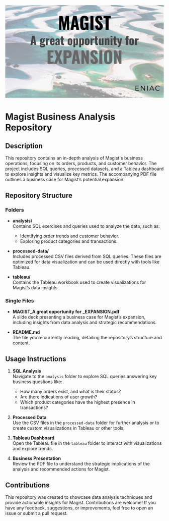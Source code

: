 ![Alt text describing the image](image.png)
# Magist Business Analysis Repository

## Description

This repository contains an in-depth analysis of Magist's business operations, focusing on its orders, products, and customer behavior. The project includes SQL queries, processed datasets, and a Tableau dashboard to explore insights and visualize key metrics. The accompanying PDF file outlines a business case for Magist’s potential expansion.

## Repository Structure

### Folders
- **analysis/**  
  Contains SQL exercises and queries used to analyze the data, such as:
  - Identifying order trends and customer behavior.
  - Exploring product categories and transactions.

- **processed-data/**  
  Includes processed CSV files derived from SQL queries. These files are optimized for data visualization and can be used directly with tools like Tableau.

- **tableau/**  
  Contains the Tableau workbook used to create visualizations for Magist’s data insights.

### Single Files
- **MAGIST_A great opportunity for _EXPANSION.pdf**  
  A slide deck presenting a business case for Magist’s expansion, including insights from data analysis and strategic recommendations.

- **README.md**  
  The file you’re currently reading, detailing the repository’s structure and content.

## Usage Instructions

1. **SQL Analysis**  
   Navigate to the `analysis` folder to explore SQL queries answering key business questions like:
   - How many orders exist, and what is their status?
   - Are there indications of user growth?
   - Which product categories have the highest presence in transactions?

2. **Processed Data**  
   Use the CSV files in the `processed-data` folder for further analysis or to create custom visualizations in Tableau or other tools.

3. **Tableau Dashboard**  
   Open the Tableau file in the `tableau` folder to interact with visualizations and explore trends.

4. **Business Presentation**  
   Review the PDF file to understand the strategic implications of the analysis and recommended actions for Magist.

## Contributions

This repository was created to showcase data analysis techniques and provide actionable insights for Magist. Contributions are welcome! If you have any feedback, suggestions, or improvements, feel free to open an issue or submit a pull request.
